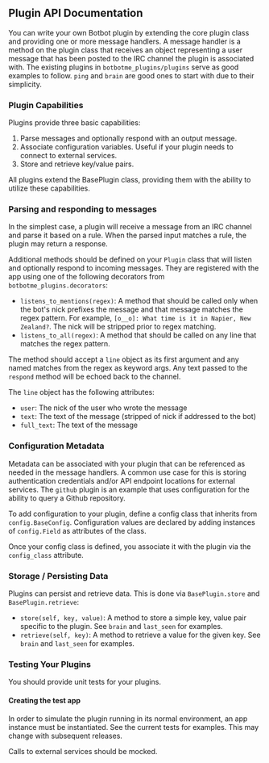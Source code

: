 ## Plugin API Documentation

You can write your own Botbot plugin by extending the core plugin class and providing one or more message handlers. A
message handler is a method on the plugin class that receives an object representing a user message that has been
posted to the IRC channel the plugin is associated with. The existing plugins in `botbotme_plugins/plugins` serve as good examples to follow. `ping` and `brain` are good ones to start with due to their simplicity.

### Plugin Capabilities

Plugins provide three basic capabilities:

1. Parse messages and optionally respond with an output message.
2. Associate configuration variables. Useful if your plugin needs to connect to external services.
3. Store and retrieve key/value pairs.

All plugins extend the BasePlugin class, providing them with the ability to utilize these capabilities.

### Parsing and responding to messages

In the simplest case, a plugin will receive a message from an IRC channel and parse it based on a rule. When the parsed input
matches a rule, the plugin may return a response.

Additional methods should be defined on your `Plugin` class that will listen and optionally respond to incoming messages. They are registered with the app using one of the following decorators from `botbotme_plugins.decorators`:

* `listens_to_mentions(regex)`: A method that should be called only when the bot's nick prefixes the message and that message matches the regex pattern. For example, `[o__o]: What time is it in Napier, New Zealand?`. The nick will be stripped prior to regex matching.
* `listens_to_all(regex)`: A method that should be called on any line that matches the regex pattern.

The method should accept a `line` object as its first argument and any named matches from the regex as keyword args. Any text passed to the `respond` method will be echoed back to the channel.

The `line` object has the following attributes:

* `user`: The nick of the user who wrote the message
* `text`: The text of the message (stripped of nick if addressed to the bot)
* `full_text`: The text of the message

### Configuration Metadata

Metadata can be associated with your plugin that can be referenced as needed in the message handlers. A common use case for
this is storing authentication credentials and/or API endpoint locations for external services. The `github` plugin is an example
that uses configuration for the ability to query a Github repository.

To add configuration to your plugin, define a config class that inherits from `config.BaseConfig`. Configuration values are
declared by adding instances of `config.Field` as attributes of the class.

Once your config class is defined, you associate it with the plugin via the `config_class` attribute.


### Storage / Persisting Data

Plugins can persist and retrieve data. This is done via `BasePlugin.store` and `BasePlugin.retrieve`:

* `store(self, key, value)`: A method to store a simple key, value pair specific to the plugin. See `brain` and `last_seen` for examples.
* `retrieve(self, key)`: A method to retrieve a value for the given key. See `brain` and `last_seen` for examples.


### Testing Your Plugins

You should provide unit tests for your plugins.

#### Creating the test app

In order to simulate the plugin running in its normal environment, an app instance must be instantiated. See the current
tests for examples. This may change with subsequent releases.

Calls to external services should be mocked.
